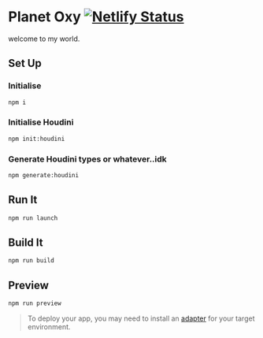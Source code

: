 # Planet Oxy [![Netlify Status](https://api.netlify.com/api/v1/badges/09b0bf34-752a-4b34-b884-40327acc795f/deploy-status)](https://planetoxy.netlify.app/)

welcome to my world.

## Set Up

### Initialise
```sh
npm i
```
### Initialise Houdini
```sh
npm init:houdini
```

### Generate Houdini types or whatever..idk
```sh
npm generate:houdini
```

## Run It

```sh
npm run launch
```

## Build It

```sh
npm run build
```

## Preview

```sh
npm run preview
```

> To deploy your app, you may need to install an [adapter](https://kit.svelte.dev/docs/adapters) for your target environment.
